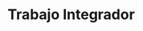 <!DOCTYPE html>
<html lang="en">
<head>
    <meta charset="UTF-8">
    <meta name="viewport" content="width=device-width, initial-scale=1.0">
    
</head>
<body>
    <h1>Trabajo Integrador</h1>
    <img src="Diagrama en blanco.png" alt="">
    
    
</body>
</html>
